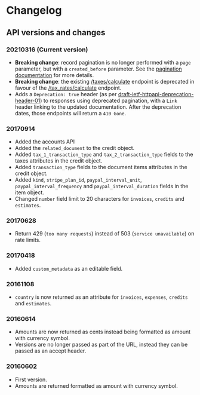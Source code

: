 # Changelog

## API versions and changes

### 20210316 (Current version)
* **Breaking change**: record pagination is no longer performed with a `page` parameter, but with a `created_before` parameter. See the [pagination documentation](#pagination) for more details.
* **Breaking change**: the existing [/taxes/calculate](#calculate-taxes) endpoint is deprecated in favour of the [/tax_rates/calculate](#calculate-a-tax-rate) endpoint.
* Adds a `Deprecation: true` header (as per <a href='https://tools.ietf.org/html/draft-ietf-httpapi-deprecation-header-01#section-2.1'>draft-ietf-httpapi-deprecation-header-01</a>) to responses using deprecated pagination, with a `Link` header linking to the updated documentation. After the deprecation dates, those endpoints will return a `410 Gone`.

### 20170914
* Added the accounts API
* Added the `related_document` to the credit object.
* Added `tax_1_transaction_type` and `tax_2_transaction_type` fields to the taxes attributes in the credit object.
* Added `transaction_type` fields to the document items attributes in the credit object.
* Added `kind`, `stripe_plan_id`, `paypal_interval_unit`, `paypal_interval_frequency` and `paypal_interval_duration` fields in the item object.
* Changed `number` field limit to 20 characters for `invoices`, `credits` and `estimates`.

### 20170628
* Return 429 (`too many requests`) instead of 503 (`service unavailable`) on rate limits.

### 20170418
* Added `custom_metadata` as an editable field.

### 20161108
* `country` is now returned as an attribute for `invoices`, `expenses`, `credits` and `estimates`.

### 20160614
* Amounts are now returned as cents instead being formatted as amount with currency symbol.
* Versions are no longer passed as part of the URL, instead they can be passed as an accept header.

### 20160602
* First version.
* Amounts are returned formatted as amount with currency symbol.

